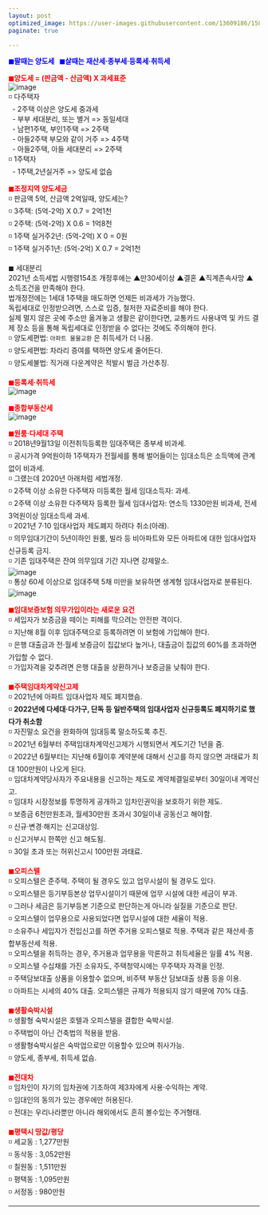 ```yaml
---
layout: post
optimized_image: https://user-images.githubusercontent.com/13609186/158834851-5c5d7736-001b-448d-8bb6-eb99f2f16233.jpg
paginate: true

---
```

<span style="color:blue">**◼팔때는 양도세 &nbsp;&nbsp;◼살때는 재산세·종부세·등록세·취득세**</span><br>

<span style="color:red">**◼양도세 = (판금액 - 산금액) X 과세표준**</span><br>
![image](https://thumb.mt.co.kr/06/2021/05/2021051314510663694_1.jpg/dims/optimize/) <br>
◽ 다주택자 <br>
&nbsp; - 2주택 이상은 양도세 중과세 <br>
&nbsp; - 부부 세대분리, 또는 별거 => 동일세대 <br>
&nbsp; - 남편1주택, 부인1주택 => 2주택 <br>
&nbsp; - 아들2주택 부모와 같이 거주 => 4주택 <br>
&nbsp; - 아들2주택, 아들 세대분리 => 2주택 <br>
◽ 1주택자 <br>
&nbsp; - 1주택,2년실거주 => 양도세 없슴<br>

<span style="color:red">**◼조정지역 양도세금**</span> <br>
◽ 판금액 5억, 산금액 2억일때, 양도세는? <br>
◽ 3주택: (5억-2억) X 0.7 = 2억1천 <br>
◽ 2주택: (5억-2억) X 0.6 = 1억8천 <br>
◽ 1주택 실거주2년: (5억-2억) X 0 =  0원 <br>
◽ 1주택 실거주1년: (5억-2억) X 0.7 = 2억1천 <br>

◼ 세대분리<br>
2021년 소득세법 시행령154조 개정후에는 ▲만30세이상 ▲결혼 ▲직계존속사망 ▲소득조건을 만족해야 한다.<br>
법개정전에는 1세대 1주택을 매도하면 언제든 비과세가 가능했다. <br>
독립세대로 인정받으려면, 스스로 입증, 철저한 자료준비를 해야 한다.<br>
실제 멀지 않은 곳에 주소만 옮겨놓고 생활은 같이한다면, 교통카드 사용내역 및 카드 결제 장소 등을 통해 독립세대로 인정받을 수 없다는 것에도 주의해야 한다. <br>
◽ 양도세편법: `아파트 물물교환` 은 취득세가 더 나옴.<br>
◽ 양도세편법: 차라리 증여를 택하면 양도세 줄어든다.<br>
◽ 양도세불법: 직거래 다운계약은 적발시 벌금 가산추징.<br>

<span style="color:red">**◼등록세·취득세**</span><br>
![image](https://t1.daumcdn.net/cfile/blog/2211B6395891DCA237)<br>

<span style="color:red">**◼종합부동산세**</span><br>
![image](http://cdn.bizwatch.co.kr/news/photo/2019/01/24/0e367ee0334549d9740249280791160d112724.jpg)<br>

<span style="color:red">**◼원룸·다세대 주택**</span><br>
◽ 2018년9월13일 이전취득등록한 임대주택은 종부세 비과세. <br>
◽ 공시가격 9억원이하 1주택자가 전월세를 통해 벌어들이는 임대소득은 소득액에 관계없이 비과세.  <br>
◽ 그랬는데 2020년 아래처럼 세법개정.<br>
◽ 2주택 이상 소유한 다주택자 미등록한 월세 임대소득자: 과세.<br>
◽ 2주택 이상 소유한 다주택자 등록한 월세 임대사업자: 연소득 1330만원 비과세, 전세 3억원이상 임대소득세 과세.<br>
◽ 2021년 7·10 임대사업자 제도폐지 하려다 취소(아래).<br>
◽ 의무임대기간이 5년이하인 원룸, 빌라 등 비아파트와 모든 아파트에 대한 임대사업자 신규등록 금지.<br>
◽ 기존 임대주택은 잔여 의무임대 기간 지나면 강제말소.<br>
![image](https://pds.joongang.co.kr/news/component/htmlphoto_mmdata/202105/25/98685ea0-3b38-4055-92cf-d0414ee4d30b.jpg) <br> 
◽ 통상 60세 이상으로 임대주택 5채 미만을 보유하면 생계형 임대사업자로 분류된다. 
![image](https://dimg.donga.com/wps/NEWS/IMAGE/2021/06/11/107385295.1.jpg) <br> 




<span style="color:red">**◼임대보증보험 의무가입이라는 새로운 요건**</span><br>
◽ 세입자가 보증금을 떼이는 피해를 막으려는 안전판 격이다. <br>
◽ 지난해 8월 이후 임대주택으로 등록하려면 이 보험에 가입해야 한다. <br>
◽ 은행 대출금과 전·월세 보증금이 집값보다 높거나, 대출금이 집값의 60%를 초과하면 가입할 수 없다. <br>
◽ 가입자격을 갖추려면 은행 대출을 상환하거나 보증금을 낮춰야 한다. <br>

<span style="color:red">**◼주택임대차계약신고제**</span><br>
◽ 2021년에 아파트 임대사업자 제도 폐지했슴.<br>
◽ **2022년에 다세대·다가구, 단독 등 일반주택의 임대사업자 신규등록도 폐지하기로 했다가 취소함** <br>
◽ 자진말소 요건을 완화하여 임대등록 말소하도록 추진. <br>
◽ 2021년 6월부터 주택임대차계약신고제가 시행되면서 계도기간 1년을 줌.<br>
◽ 2022년 6월부터는 지난해 6월이후 계약분에 대해서 신고를 하지 않으면 과태료가 최대 100만원이 나오게 된다.<br>
◽ 임대차계약당사자가 주요내용을 신고하는 제도로 계약체결일로부터 30일이내 계약신고.<br>
◽ 임대차 시장정보를 투명하게 공개하고 임차인권익을 보호하기 위한 제도.<br>
◽ 보증금 6천만원초과, 월세30만원 초과시 30일이내 공동신고 해야함. <br>
◽ 신규·변경·해지는 신고대상임.<br>
◽ 신고거부시 한쪽만 신고 해도됨.<br>
◽ 30일 초과 또는 허위신고시 100만원 과태료.<br>

<span style="color:red">**◼오피스텔**</span><br>
◽ 오피스텔은 준주택. 주택이 될 경우도 있고 업무시설이 될 경우도 있다.<br>
◽ 오피스텔은 등기부등본상 업무시설이기 때문에 업무 시설에 대한 세금이 부과.<br>
◽ 그러나 세금은 등기부등본 기준으로 판단하는게 아니라 실질을 기준으로 판단.<br>
◽ 오피스텔이 업무용으로 사용되었다면 업무시설에 대한 세율이 적용.<br>
◽ 소유주나 세입자가 전입신고를 하면 주거용 오피스텔로 적용. 주택과 같은 재산세·종합부동산세 적용.<br>
◽ 오피스텔을 취득하는 경우, 주거용과 업무용을 막론하고 취득세율은 일률 4% 적용.<br>
◽ 오피스텔 수십채를 가진 소유자도, 주택청약시에는 무주택자 자격을 인정.<br>
◽ 주택담보대출 상품을 이용할수 없으며, 비주택 부동산 담보대출 상품 등을 이용.<br>
◽ 아파트는 시세의 40% 대출. 오피스텔은 규제가 적용되지 않기 때문에 70% 대출.<br>

<span style="color:red">**◼생활숙박시설**</span><br>
◽ 생활형 숙박시설은 호텔과 오피스텔을 결합한 숙박시설. <br>
◽ 주택법이 아닌 건축법의 적용을 받음.<br>
◽ 생활형숙박시설은 숙박업으로만 이용할수 있으며 취사가능.<br>
◽ 양도세, 종부세, 취득세 없슴.<br>

<span style="color:red">**◼전대차**</span><br>
◽ 임차인이 자기의 임차권에 기초하여 제3자에게 사용·수익하는 계약. <br>
◽ 임대인의 동의가 있는 경우에만 허용된다.<br>
◽ 전대는 우리나라뿐만 아니라 해외에서도 흔히 볼수있는 주거형태.<br>

<span style="color:red">**◼평택시 땅값/평당**</span><br>
◽ 세교동 : 1,277만원<br>
◽ 동삭동 : 3,052만원<br>
◽ 칠원동 : 1,511만원<br>
◽ 평택동 : 1,095만원<br>
◽ 서정동 : 980만원<br>


---
